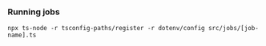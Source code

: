 ### Running jobs
```
npx ts-node -r tsconfig-paths/register -r dotenv/config src/jobs/[job-name].ts
```